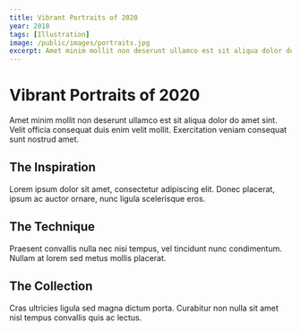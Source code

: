```yaml
---
title: Vibrant Portraits of 2020
year: 2018
tags: [Illustration]
image: /public/images/portraits.jpg
excerpt: Amet minim mollit non deserunt ullamco est sit aliqua dolor do amet sint. Velit officia consequat duis enim velit mollit.
---
```


# Vibrant Portraits of 2020

Amet minim mollit non deserunt ullamco est sit aliqua dolor do amet sint. Velit officia consequat duis enim velit mollit. Exercitation veniam consequat sunt nostrud amet.

## The Inspiration

Lorem ipsum dolor sit amet, consectetur adipiscing elit. Donec placerat, ipsum ac auctor ornare, nunc ligula scelerisque eros.

## The Technique

Praesent convallis nulla nec nisi tempus, vel tincidunt nunc condimentum. Nullam at lorem sed metus mollis placerat.

## The Collection

Cras ultricies ligula sed magna dictum porta. Curabitur non nulla sit amet nisl tempus convallis quis ac lectus. 